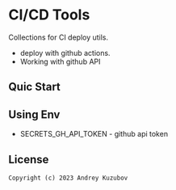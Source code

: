# CI/CD Tools

Collections for CI deploy utils.
 - deploy with github actions. 
 - Working with github API 

## Quic Start 


## Using Env

 - SECRETS_GH_API_TOKEN - github api token 

## License

```
Copyright (c) 2023 Andrey Kuzubov
```
